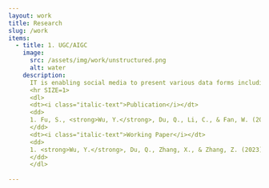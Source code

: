 ```yaml
---
layout: work
title: Research
slug: /work
items:
  - title: 1. UGC/AIGC
    image:
      src: /assets/img/work/unstructured.png
      alt: water
    description:
      IT is enabling social media to present various data forms including text, images and videos, all of which influence user’s experiences and content creator’s performances. I am interested in depicting and explaining these influences. With the boom of AIGC, in the future I am more interested in how AIGC has changed the way we produce and consume content in digital platforms.
      <hr SIZE=1>    
      <dl>
      <dt><i class="italic-text">Publication</i></dt>
      <dd>
      1. Fu, S., <strong>Wu, Y.</strong>, Du, Q., Li, C., & Fan, W. (2024). <a href="https://www.sciencedirect.com/science/article/pii/S0167923623002427">The secret of voice<strong>：</strong>How acoustic characteristics affect video creators' performance on Bilibili.</a> <i class='italic-text'>Decision Support Systems</i>, 179, 114167.
      </dd>
      <dt><i class="italic-text">Working Paper</i></dt>
      <dd>
      1. <strong>Wu, Y.</strong>, Du, Q., Zhang, X., & Zhang, Z. (2023). <a href='https://scholarspace.manoa.hawaii.edu/items/9e9c6cf5-44a6-4882-8880-619701dc0968'>The Effects of Quote Retweet on Subsequent Posting Behavior and Morality Expression on Social Media.</a> In 56th Annual Hawaii International Conference on System Sciences, HICSS 2023 (pp. 3786-3795). IEEE Computer Society.
      </dd>
      </dl>
    
---
```

<br />
<br />
